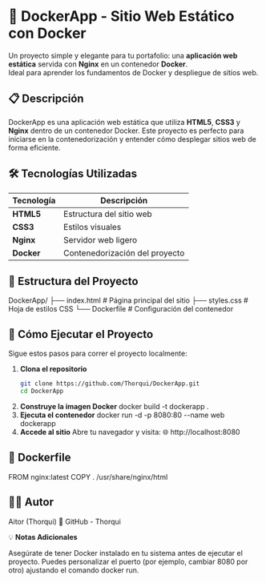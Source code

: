 # 🐳 DockerApp - Sitio Web Estático con Docker

Un proyecto simple y elegante para tu portafolio: una **aplicación web estática** servida con **Nginx** en un contenedor **Docker**.  
Ideal para aprender los fundamentos de Docker y despliegue de sitios web.

## 📋 Descripción

DockerApp es una aplicación web estática que utiliza **HTML5**, **CSS3** y **Nginx** dentro de un contenedor Docker. Este proyecto es perfecto para iniciarse en la contenedorización y entender cómo desplegar sitios web de forma eficiente.

## 🛠️ Tecnologías Utilizadas

| Tecnología   | Descripción                     |
|--------------|---------------------------------|
| **HTML5**    | Estructura del sitio web        |
| **CSS3**     | Estilos visuales                |
| **Nginx**    | Servidor web ligero             |
| **Docker**   | Contenedorización del proyecto  |

## 📂 Estructura del Proyecto
DockerApp/
├── index.html      # Página principal del sitio
├── styles.css      # Hoja de estilos CSS
└── Dockerfile      # Configuración del contenedor

## 🚀 Cómo Ejecutar el Proyecto

Sigue estos pasos para correr el proyecto localmente:

1. **Clona el repositorio**  
   ```bash
   git clone https://github.com/Thorqui/DockerApp.git
   cd DockerApp
2. **Construye la imagen Docker**
   docker build -t dockerapp .
3. **Ejecuta el contenedor**
   docker run -d -p 8080:80 --name web dockerapp
5. **Accede al sitio**
   Abre tu navegador y visita:
🌐 http://localhost:8080

## 🧱 Dockerfile
  FROM nginx:latest
  COPY . /usr/share/nginx/html

## 👨‍💻 Autor
Aitor (Thorqui)
🔗 GitHub - Thorqui

💡 **Notas Adicionales**

Asegúrate de tener Docker instalado en tu sistema antes de ejecutar el proyecto.
Puedes personalizar el puerto (por ejemplo, cambiar 8080 por otro) ajustando el comando docker run.
